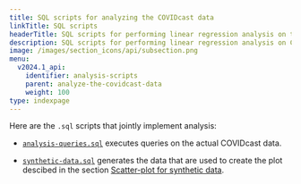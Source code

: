 ```yaml
---
title: SQL scripts for analyzing the COVIDcast data
linkTitle: SQL scripts
headerTitle: SQL scripts for performing linear regression analysis on the COVIDcast data
description: SQL scripts for performing linear regression analysis on COVIDcast data
image: /images/section_icons/api/subsection.png
menu:
  v2024.1_api:
    identifier: analysis-scripts
    parent: analyze-the-covidcast-data
    weight: 100
type: indexpage
---
```


Here are the `.sql` scripts that jointly implement analysis:

- [`analysis-queries.sql`](./analysis-queries-sql) executes queries on the actual COVIDcast data.

- [`synthetic-data.sql`](./synthetic-data-sql) generates the data that are used to create the plot descibed in the section [Scatter-plot for synthetic data](../scatter-plot-for-2020-10-21/#scatter-plot-for-synthetic-data).
